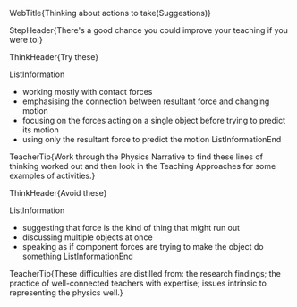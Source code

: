 WebTitle{Thinking about actions to take(Suggestions)}

StepHeader{There's a good chance you could improve your teaching if you were to:}

ThinkHeader{Try these}

ListInformation
- working mostly with contact forces
- emphasising the connection between resultant force and changing motion
- focusing on the forces acting on a single object before trying to predict its motion
- using only the resultant force to predict the motion
ListInformationEnd

TeacherTip{Work through the Physics Narrative to find these lines of thinking worked out and then look in the Teaching Approaches for some examples of activities.}

ThinkHeader{Avoid these}

ListInformation
- suggesting that force is the kind of thing that might run out
- discussing multiple objects at once
- speaking as if component forces are trying to make the object do something
ListInformationEnd

TeacherTip{These difficulties are distilled from: the research findings; the practice of well-connected teachers with expertise; issues intrinsic to representing the physics well.}

